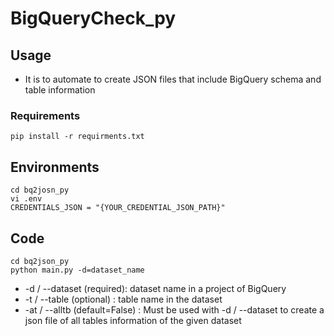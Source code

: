 # BigQueryCheck_py


## Usage
* It is to automate to create JSON files that include BigQuery schema and table information

### Requirements

    pip install -r requirments.txt


## Environments

    cd bq2josn_py
    vi .env
    CREDENTIALS_JSON = "{YOUR_CREDENTIAL_JSON_PATH}"


## Code

    cd bq2json_py
    python main.py -d=dataset_name 

* -d / --dataset (required): dataset name in a project of BigQuery
* -t / --table (optional) : table name in the dataset
* -at / --alltb (default=False) : Must be used with -d / --dataset to create a json file of all tables information of the given dataset

